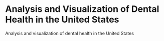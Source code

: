 # Analysis and Visualization of Dental Health in the United States
Analysis and visualization of dental health in the United States
